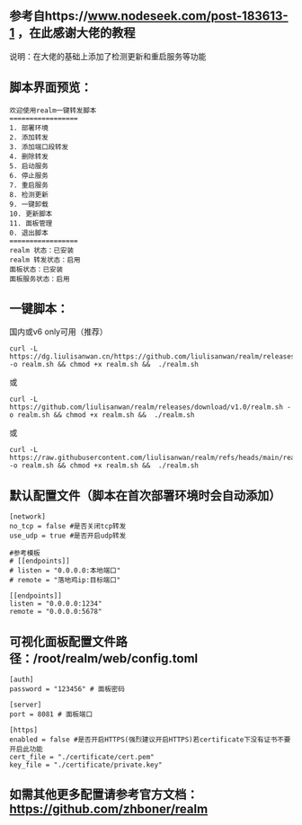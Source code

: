 ## 参考自https://www.nodeseek.com/post-183613-1 ，在此感谢大佬的教程

说明：在大佬的基础上添加了检测更新和重启服务等功能

## 脚本界面预览：

```
欢迎使用realm一键转发脚本
=================
1. 部署环境
2. 添加转发
3. 添加端口段转发
4. 删除转发
5. 启动服务
6. 停止服务
7. 重启服务
8. 检测更新
9. 一键卸载
10. 更新脚本
11. 面板管理
0. 退出脚本
=================
realm 状态：已安装
realm 转发状态：启用
面板状态：已安装
面板服务状态：启用
```
## 一键脚本：
国内或v6 only可用（推荐）
```
curl -L https://dg.liulisanwan.cn/https://github.com/liulisanwan/realm/releases/download/v1.0/realm.sh -o realm.sh && chmod +x realm.sh &&  ./realm.sh
```
或
```
curl -L https://github.com/liulisanwan/realm/releases/download/v1.0/realm.sh -o realm.sh && chmod +x realm.sh &&  ./realm.sh
```
或
```
curl -L https://raw.githubusercontent.com/liulisanwan/realm/refs/heads/main/realm.sh -o realm.sh && chmod +x realm.sh &&  ./realm.sh
```
## 默认配置文件（脚本在首次部署环境时会自动添加）
```
[network]
no_tcp = false #是否关闭tcp转发
use_udp = true #是否开启udp转发

#参考模板
# [[endpoints]]
# listen = "0.0.0.0:本地端口"
# remote = "落地鸡ip:目标端口"

[[endpoints]]
listen = "0.0.0.0:1234"
remote = "0.0.0.0:5678"
```
## 可视化面板配置文件路径：/root/realm/web/config.toml
```
[auth]
password = "123456" # 面板密码

[server]
port = 8081 # 面板端口

[https]
enabled = false #是否开启HTTPS(强烈建议开启HTTPS)若certificate下没有证书不要开启此功能
cert_file = "./certificate/cert.pem"
key_file = "./certificate/private.key"

```
## 如需其他更多配置请参考官方文档： https://github.com/zhboner/realm
